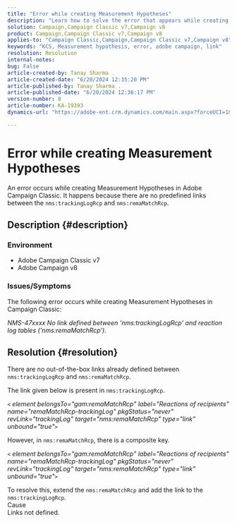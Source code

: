 ```yaml
---
title: "Error while creating Measurement Hypotheses"
description: "Learn how to solve the error that appears while creating Measurement Hypotheses in Adobe Campaign Classic."
solution: Campaign,Campaign Classic v7,Campaign v8
product: Campaign,Campaign Classic v7,Campaign v8
applies-to: "Campaign Classic,Campaign,Campaign Classic v7,Campaign v8"
keywords: "KCS, Measurement hypothesis, error, adobe campaign, link"
resolution: Resolution
internal-notes: 
bug: False
article-created-by: Tanay Sharma .
article-created-date: "6/20/2024 12:35:20 PM"
article-published-by: Tanay Sharma .
article-published-date: "6/20/2024 12:36:17 PM"
version-number: 8
article-number: KA-19393
dynamics-url: "https://adobe-ent.crm.dynamics.com/main.aspx?forceUCI=1&pagetype=entityrecord&etn=knowledgearticle&id=37bcfa8b-012f-ef11-840b-6045bd0065b6"

---
```

# Error while creating Measurement Hypotheses


An error occurs while creating Measurement Hypotheses in Adobe Campaign Classic. It happens because there are no predefined links between the `nms:trackingLogRcp` and `nms:remaMatchRcp`.

## Description {#description}


### Environment

- Adobe Campaign Classic v7
- Adobe Campaign v8


### Issues/Symptoms

The following error occurs while creating Measurement Hypotheses in Campaign Classic:

*NMS-47xxxx No link defined between 'nms:trackingLogRcp' and reaction log tables ('nms:remaMatchRcp').*


## Resolution {#resolution}


There are no out-of-the-box links already defined between `nms:trackingLogRcp` and `nms:remaMatchRcp`.

The link given below is present in `nms:trackingLogRcp`.

*`<` element belongsTo="gam:remaMatchRcp" label="Reactions of recipients" name="remaMatchRcp-trackingLog" pkgStatus="never" revLink="trackingLog" target="nms:remaMatchRcp" type="link" unbound="true"`>`*

However, in `nms:remaMatchRcp`, there is a composite key.

*`<` element belongsTo="gam:remaMatchRcp" label="Reactions of recipients" name="remaMatchRcp-trackingLog" pkgStatus="never" revLink="trackingLog" target="nms:remaMatchRcp" type="link" unbound="true"`>`*

To resolve this, extend the `nms:remaMatchRcp` and add the link to the `nms:trackingLogRcp`.
<br>Cause<br>
Links not defined.
